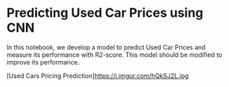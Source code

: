 # **Predicting Used Car Prices using CNN**

In this notebook, we develop a model to predict Used Car Prices and measure its performance with R2-score.
This model should be modified to improve its performance.

[Used Cars Pricing Prediction]https://i.imgur.com/hQkSJ2L.jpg
